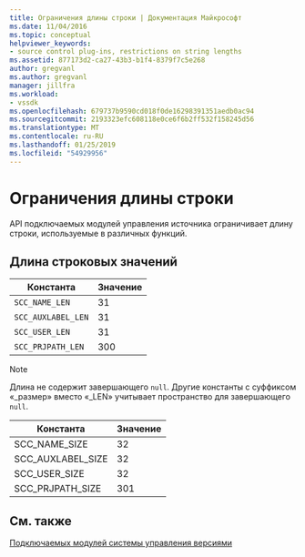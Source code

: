 ```yaml
---
title: Ограничения длины строки | Документация Майкрософт
ms.date: 11/04/2016
ms.topic: conceptual
helpviewer_keywords:
- source control plug-ins, restrictions on string lengths
ms.assetid: 877173d2-ca27-43b3-b1f4-8379f7c5e268
author: gregvanl
ms.author: gregvanl
manager: jillfra
ms.workload:
- vssdk
ms.openlocfilehash: 679737b9590cd018f0de16298391351aedb0ac94
ms.sourcegitcommit: 2193323efc608118e0ce6f6b2ff532f158245d56
ms.translationtype: MT
ms.contentlocale: ru-RU
ms.lasthandoff: 01/25/2019
ms.locfileid: "54929956"
---
```

# <a name="restrictions-on-string-lengths"></a>Ограничения длины строки
API подключаемых модулей управления источника ограничивает длину строки, используемые в различных функций.  
  
## <a name="string-length-values"></a>Длина строковых значений  
  
|Константа|Значение|  
|--------------|-----------|  
|`SCC_NAME_LEN`|31|  
|`SCC_AUXLABEL_LEN`|31|  
|`SCC_USER_LEN`|31|  
|`SCC_PRJPATH_LEN`|300|  
  
> [!NOTE]
>  Длина не содержит завершающего `null`. Другие константы с суффиксом «_размер» вместо «_LEN» учитывает пространство для завершающего `null`.  
  
|Константа|Значение|  
|--------------|-----------|  
|SCC_NAME_SIZE|32|  
|SCC_AUXLABEL_SIZE|32|  
|SCC_USER_SIZE|32|  
|SCC_PRJPATH_SIZE|301|  
  
## <a name="see-also"></a>См. также  
 [Подключаемых модулей системы управления версиями](../extensibility/source-control-plug-ins.md)